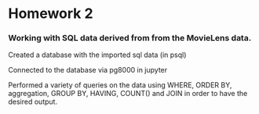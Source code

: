 # Homework 2
### Working with SQL data derived from from the MovieLens data. 

Created a database with the imported sql data (in psql)

Connected to the database via pg8000 in jupyter

Performed a variety of queries on the data using WHERE, ORDER BY, aggregation, GROUP BY, HAVING, COUNT() and JOIN in order to have the desired output. 